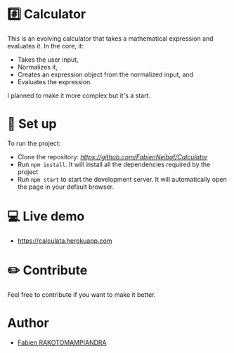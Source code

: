 # :hash: Calculator

This is an evolving calculator that takes a mathematical expression and evaluates it.
In the core, it:
- Takes the user input,
- Normalizes it,
- Creates an expression object from the normalized input, and
- Evaluates the expression.  

I planned to make it more complex but it's a start.

# :electric_plug: Set up

To run the project:

- Clone the repository: _https://github.com/FabienNeibaf/Calculator_
- Run `npm install`. It will install all the dependencies required by the project
- Run `npm start` to start the development server. It will automatically open the page in your default browser.

# :computer: Live demo

- https://calculata.herokuapp.com

# :pencil2: Contribute

Feel free to contribute if you want to make it better.

# Author

- [Fabien RAKOTOMAMPIANDRA](https://github.com/FabienNeibaf/)
